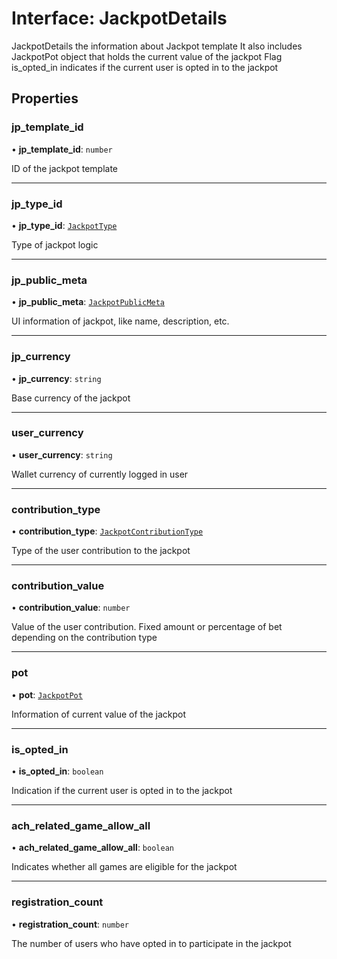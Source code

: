 # Interface: JackpotDetails

JackpotDetails the information about Jackpot template
It also includes JackpotPot object that holds the current value of the jackpot
Flag is_opted_in indicates if the current user is opted in to the jackpot

## Properties

### jp\_template\_id

• **jp\_template\_id**: `number`

ID of the jackpot template

___

### jp\_type\_id

• **jp\_type\_id**: [`JackpotType`](../enums/JackpotType.md)

Type of jackpot logic

___

### jp\_public\_meta

• **jp\_public\_meta**: [`JackpotPublicMeta`](JackpotPublicMeta.md)

UI information of jackpot, like name, description, etc.

___

### jp\_currency

• **jp\_currency**: `string`

Base currency of the jackpot

___

### user\_currency

• **user\_currency**: `string`

Wallet currency of currently logged in user

___

### contribution\_type

• **contribution\_type**: [`JackpotContributionType`](../enums/JackpotContributionType.md)

Type of the user contribution to the jackpot

___

### contribution\_value

• **contribution\_value**: `number`

Value of the user contribution. Fixed amount or percentage of bet depending on the contribution type

___

### pot

• **pot**: [`JackpotPot`](JackpotPot.md)

Information of current value of the jackpot

___

### is\_opted\_in

• **is\_opted\_in**: `boolean`

Indication if the current user is opted in to the jackpot

___

### ach\_related\_game\_allow\_all

• **ach\_related\_game\_allow\_all**: `boolean`

Indicates whether all games are eligible for the jackpot

___

### registration\_count

• **registration\_count**: `number`

The number of users who have opted in to participate in the jackpot
